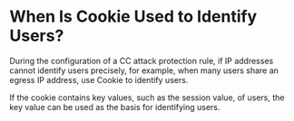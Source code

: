 # When Is Cookie Used to Identify Users?<a name="EN-US_TOPIC_0193630293"></a>

During the configuration of a CC attack protection rule, if IP addresses cannot identify users precisely, for example, when many users share an egress IP address, use Cookie to identify users.

If the cookie contains key values, such as the session value, of users, the key value can be used as the basis for identifying users.

